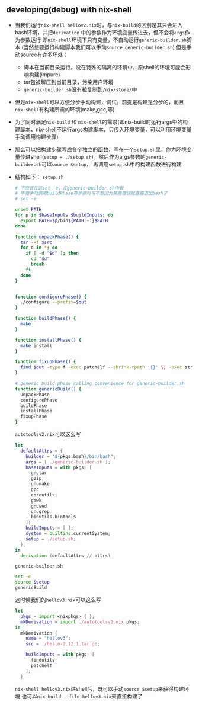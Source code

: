 # 




## developing(debug) with nix-shell

- 当我们运行`nix-shell hellov2.nix`时，与`nix-build`的区别是其只会进入bash环境，并把`derivation` 
  中的参数作为环境变量传进去，但不会将`args`作为参数运行
  即`nix-shell`环境下只有变量，不自动运行`generic-builder.sh`脚本
  (当然想要运行构建脚本我们可以手动`source generic-builder.sh`)
  但是手动source有许多坏处：
    - 脚本在当前目录运行，没在特殊的隔离的环境中，原shell的环境可能会影响构建(impure)
    - tar包被解压到当前目录，污染用户环境
    - `generic-builder.sh`没有被复制到`/nix/store/`中

- 但是`nix-shell`可以方便分步手动构建，调试。前提是构建是分步的，而且`nix-shell`有构建所需的环境(make,gcc,等)



- 为了同时满足`nix-build` 和 `nix-shell`的需求(即nix-build时运行args中的构建脚本，nix-shell不运行args构建脚本，只传入环境变量，可以利用环境变量手动调用构建步骤)
- 那么可以把构建步骤写成各个独立的函数，写在一个`setup.sh`里，作为环境变量传进shell(`setup = ./setup.sh`)。然后作为args参数的`generic-builder.sh`可以`source $setup`，
  再调用`setup.sh`中的构建函数进行构建

- 结构如下：
  `setup.sh`
  ```bash
  # 不应该在这set -e，在generic-builder.sh中做
  # 毕竟手动调用buildPhase等步骤时可不想因为某些错误就直接退出bash了
  # set -e
  
  unset PATH
  for p in $baseInputs $buildInputs; do
    export PATH=$p/bin${PATH:+:}$PATH
  done
  
  function unpackPhase() {
    tar -xf $src
    for d in *; do
      if [ -d "$d" ]; then
        cd "$d"
        break
      fi
    done
  }
  
  
  function configurePhase() {
    ./configure --prefix=$out
  }

  function buildPhase() {
    make
  }

  function installPhase() {
    make install
  }

  function fixupPhase() {
    find $out -type f -exec patchelf --shrink-rpath '{}' \; -exec strip '{}' \; 2>/dev/null
  }

  # generic build phase calling convenience for generic-builder.sh
  function genericBuild() {
    unpackPhase
    configurePhase
    buildPhase
    installPhase
    fixupPhase
  }
  ```

  `autotoolsv2.nix`可以这么写
  ```nix
  let 
    defaultAttrs = {
      builder = "${pkgs.bash}/bin/bash";
      args = [ ./generic-builder.sh ];
      baseInputs = with pkgs; [
        gnutar
        gzip
        gnumake
        gcc
        coreutils
        gawk
        gnused
        gnugrep
        binutils.bintools
      ];
      buildInputs = [ ];
      system = builtins.currentSystem;
      setup = ./setup.sh;
    };
  in
    derivation (defaultAttrs // attrs)

  ```

  `generic-builder.sh`
  ```bash
  set -e
  source $setup
  genericBuild
  ```

  这时候我们的`hellov3.nix`可以这么写
  ```nix
  let 
    pkgs = import <nixpkgs> { };
    mkDerivation = import ./autotoolsv2.nix pkgs;
  in 
    mkDerivation {
      name = "hellov3";
      src = ./hello-2.12.1.tar.gz;

      buildInputs = with pkgs; [
        findutils
        patchelf
      ];
    }
  ```

  `nix-shell hellov3.nix`进shell后，既可以手动`source $setup`来获得构建环境
  也可以`nix build --file hellov3.nix`来直接构建了

